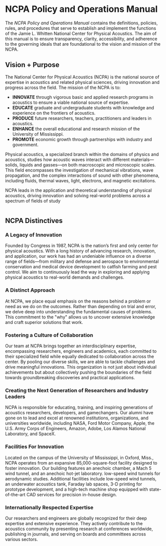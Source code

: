 # NCPA Policy and Operations Manual

The *NCPA Policy and Operations Manual* contains the definitions, policies, rules, and procedures that serve to establish and implement the functions of the Jamie L. Whitten National Center for Physical Acoustics. The aim of this manual is to ensure transparency, clarity, accessibility, and adherence to the governing ideals that are foundational to the vision and mission of the NCPA.

## Vision + Purpose
 
The National Center for Physical Acoustics (NCPA) is the national source of expertise in acoustics and related physical sciences, driving innovation and progress across the field. The mission of the NCPA is to:
- **INNOVATE** through vigorous basic and applied research programs in acoustics to ensure a viable national source of expertise.
- **EDUCATE** graduate and undergraduate students with knowledge and experience on the frontiers of acoustics.
- **PRODUCE** future researchers, teachers, practitioners and leaders in acoustics.
- **ENHANCE** the overall educational and research mission of the University of Mississippi.
- **PROMOTE** economic growth through partnerships with industry and government.

Physical acoustics, a specialized branch within the domains of physics and acoustics, studies how acoustic waves interact with different materials—solids, liquids and gasses—on both macroscopic and microscopic scales. This field encompasses the investigation of mechanical vibrations, wave propagation, and the complex interactions of sound with other phenomena, including fluids, thermal waves, light, electrons, and magnetic excitations.

NCPA leads in the application and theoretical understanding of physical acoustics, driving innovation and solving real-world problems across a spectrum of fields of study

```{tableofcontents}
```

## NCPA Distinctives
 
### A Legacy of Innovation
Founded by Congress in 1987, NCPA is the nation’s first and only center for physical acoustics. With a long history of advancing research, innovation, and application, our work has had an undeniable influence on a diverse range of fields—from military and defense and aerospace to environmental conservation and medical device development to catfish farming and pest control. We aim to continuously lead the way in exploring and applying physical acoustics to real-world demands and challenges.

### A Distinct Approach
At NCPA, we place equal emphasis on the reasons behind a problem or need as we do on the outcomes. Rather than depending on trial and error, we delve deep into understanding the fundamental causes of problems. This commitment to the "why" allows us to uncover extensive knowledge and craft superior solutions that work.

### Fostering a Culture of Collaboration
Our team at NCPA brings together an interdisciplinary expertise, encompassing researchers, engineers and academics, each committed to their specialized field while equally dedicated to collaboration across the center. By pooling our diverse skills, we are able to tackle challenges and drive meaningful innovations. This organization is not just about individual achievements but about collectively pushing the boundaries of the field towards groundbreaking discoveries and practical applications.

### Creating the Next Generation of Researchers and Industry Leaders
NCPA is responsible for educating, training, and inspiring generations of acoustics researchers, developers, and gamechangers. Our alumni have gone on to lead and excel at renowned institutions, organizations, and universities worldwide, including NASA, Ford Motor Company, Apple, the U.S. Army Corps of Engineers, Amazon, Adobe, Los Alamos National Laboratory, and SpaceX.

### Facilities For Innovation 
Located on the campus of the University of Mississippi, in Oxford, Miss., NCPA operates from an expansive 85,000-square-foot facility designed to foster innovation. Our building features an anechoic chamber, a Mach 5 wind tunnel, and an anechoic hot-jet laboratory. low-speed wind tunnels for aerodynamic studies. Additional facilities include low-speed wind tunnels, an underwater acoustics tank, Faraday lab spaces, 3-D printing for prototype development, and a high-tech machine shop equipped with state-of-the-art CAD services for precision in-house design.

### Internationally Respected Expertise
Our researchers and engineers are globally recognized for their deep expertise and extensive experience. They actively contribute to the acoustics community by presenting research at conferences worldwide, publishing in journals, and serving on boards and committees across various sectors.
